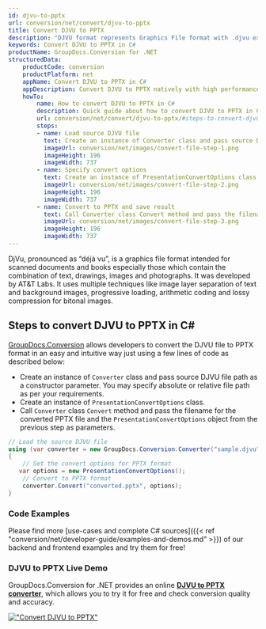 ```yaml
---
id: djvu-to-pptx
url: conversion/net/convert/djvu-to-pptx
title: Convert DJVU to PPTX
description: "DJVU format represents Graphics File format with .djvu extension. Learn how to convert DJVU to PPTX file programmatically in C# language using GroupDocs.Conversion for .NET library."
keywords: Convert DJVU to PPTX in C#
productName: GroupDocs.Conversion for .NET
structuredData:
    productCode: conversion
    productPlatform: net
    appName: Convert DJVU to PPTX in C#
    appDescription: Convert DJVU to PPTX natively with high performance using C# language and server side GroupDocs.Conversion for .NET APIs, without the use of any software like Microsoft or Open Office.
    howTo:
        name: How to convert DJVU to PPTX in C# 
        description: Quick guide about how to convert DJVU to PPTX in C# with high performance and accuracy.
        url: conversion/net/convert/djvu-to-pptx/#steps-to-convert-djvu-to-pptx-in-c
        steps:
        - name: Load source DJVU file 
          text: Create an instance of Converter class and pass source DJVU file path as a constructor parameter. You may specify absolute or relative file path as per your requirements. 
          imageUrl: conversion/net/images/convert-file-step-1.png
          imageHeight: 196
          imageWidth: 737
        - name: Specify convert options 
          text: Create an instance of PresentationConvertOptions class.
          imageUrl: conversion/net/images/convert-file-step-2.png
          imageHeight: 196
          imageWidth: 737
        - name: Convert to PPTX and save result 
          text: Call Converter class Convert method and pass the filename for the converted HTML file and the PresentationConvertOptions object from the previous step as parameters.
          imageUrl: conversion/net/images/convert-file-step-3.png
          imageHeight: 196
          imageWidth: 737
---
```


DjVu, pronounced as “déjà vu”, is a graphics file format intended for scanned documents and books especially those which contain the combination of text, drawings, images and photographs. It was developed by AT&T Labs. It uses multiple techniques like image layer separation of text and background images, progressive loading, arithmetic coding and lossy compression for bitonal images.

## Steps to convert DJVU to PPTX in C#

[GroupDocs.Conversion](https://products.groupdocs.com/conversion/net) allows developers to convert the DJVU file to PPTX format in an easy and intuitive way just using a few lines of code as described below:

* Create an instance of `Converter` class and pass source DJVU file path as a constructor parameter. You may specify absolute or relative file path as per your requirements. 
* Create an instance of `PresentationConvertOptions` class.
* Call `Converter` class `Convert` method and pass the filename for the converted PPTX file and the `PresentationConvertOptions` object from the previous step as parameters.

```csharp
// Load the source DJVU file
using (var converter = new GroupDocs.Conversion.Converter("sample.djvu"))
{
    // Set the convert options for PPTX format
   var options = new PresentationConvertOptions();
    // Convert to PPTX format
    converter.Convert("converted.pptx", options);
}
```

### Code Examples

Please find more [use-cases and complete C# sources]({{< ref "conversion/net/developer-guide/examples-and-demos.md" >}}) of our backend and frontend examples and try them for free!

### DJVU to PPTX Live Demo

GroupDocs.Conversion for .NET provides an online [**DJVU to PPTX converter**](https://products.groupdocs.app/conversion/djvu-to-pptx), which allows you to try it for free and check conversion quality and accuracy.

[!["Convert DJVU to PPTX"](conversion/net/images/convert-to-pptx/convert-djvu-to-pptx.png)](https://products.groupdocs.app/conversion/djvu-to-pptx)